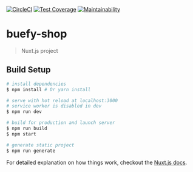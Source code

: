 [![CircleCI](https://circleci.com/gh/14nrv/buefy-shop/tree/master.svg?style=shield)](https://circleci.com/gh/14nrv/buefy-shop/tree/master)
[![Test Coverage](https://api.codeclimate.com/v1/badges/7b17e6d369ffa56c3c46/test_coverage)](https://codeclimate.com/github/14nrv/buefy-shop/test_coverage)
[![Maintainability](https://api.codeclimate.com/v1/badges/7b17e6d369ffa56c3c46/maintainability)](https://codeclimate.com/github/14nrv/buefy-shop/maintainability)

# buefy-shop

> Nuxt.js project

## Build Setup

``` bash
# install dependencies
$ npm install # Or yarn install

# serve with hot reload at localhost:3000
# service worker is disabled in dev
$ npm run dev

# build for production and launch server
$ npm run build
$ npm start

# generate static project
$ npm run generate
```

For detailed explanation on how things work, checkout the [Nuxt.js docs](https://github.com/nuxt/nuxt.js).
